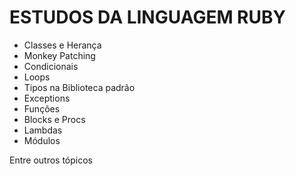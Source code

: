 <h1>ESTUDOS DA LINGUAGEM RUBY </h1>
<ul>
<li>Classes e Herança</li>
<li>Monkey Patching</li>
<li>Condicionais</li>
<li>Loops</li>
<li>Tipos na Biblioteca padrão</li>
<li>Exceptions</li>
<li>Funções</li>
<li>Blocks e Procs</li>
<li>Lambdas</li>
<li>Módulos</li>
</ul>

<p>Entre outros tópicos</p>

